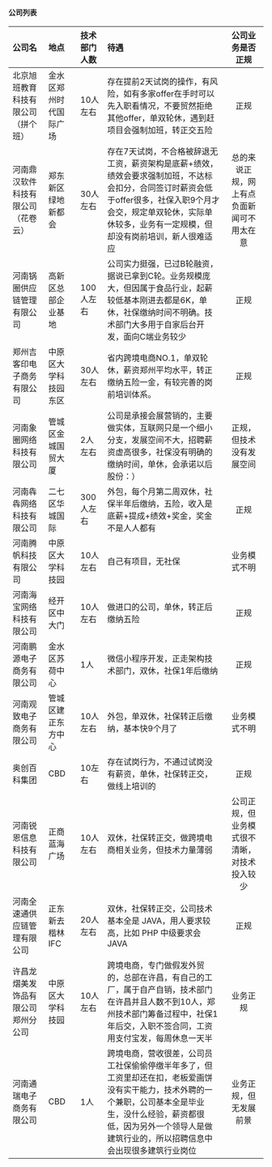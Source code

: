 #### 公司列表

| 公司名                             | 地点                   | 技术部门人数 | 待遇                                                         |               公司业务是否正规               |
| :--------------------------------- | :--------------------- | :----------- | :----------------------------------------------------------- | :------------------------------------------: |
| 北京旭班教育科技有限公司（拼个班） | 金水区郑州时代国际广场 | 10人左右     | 存在提前2天试岗的操作，有风险，如有多家offer在手时可以先入职看情况，不要贸然拒绝其他offer，单双轮休，遇到赶项目会强制加班，转正交五险 |                     正规                     |
| 河南鼎汉软件科技有限公司（花卷云） | 郑东新区绿地新都会     | 30人左右     | 存在7天试岗，不合格被辞退无工资，薪资架构是底薪+绩效，绩效会要求强制加班，不达标会扣分，合同签订时薪资会低于offer很多，社保入职9个月才会交，规定单双轮休，实际单休较多，业务有一定规模，但却没有岗前培训，新人很难适应 |  总的来说正规，网上有点负面新闻可不用太在意  |
| 河南锅圈供应链管理有限公司         | 高新区总部企业基地     | 100人左右    | 公司实力挺强，已过B轮融资，据说已拿到C轮。业务规模庞大，但因属于食品行业，起薪较低基本刚进去都是6K，单休，社保缴纳时间不明确。技术部门大多用于自家后台开发，面向C端业务较少 |                     正规                     |
| 郑州吉客印电子商务有限公司         | 中原区大学科技园东区   | 30人左右     | 省内跨境电商NO.1，单双轮休，薪资郑州平均水平，转正缴纳五险一金，有较完善的岗前培训体系。 |                     正规                     |
| 河南象圈网络科技有限公司           | 管城区金城国贸大厦     | 2人左右      | 公司是承接会展营销的，主要做实体，互联网只是一个细小分支，发展空间不大，招聘薪资虚高很多，社保没有明确的缴纳时间，单休，会承诺以后股份：） |           正规，但技术没有发展空间           |
| 河南犇犇网络科技有限公司           | 二七区华城国际         | 300人左右    | 外包，每个月第二周双休，社保半年后缴纳，五险，收入是底薪+提成+绩效+奖金，奖金不是人人都有 |                     正规                     |
| 河南腾帆科技有限公司               | 中原区大学科技园       | 10人左右     | 自己有项目，无社保                                           |                 业务模式不明                 |
| 河南海宝网络科技有限公司           | 经开区中大门           | 10人左右     | 做进口的公司，单休，转正后缴纳五险                           |                     正规                     |
| 河南鹏源电子商务有限公司           | 金水区苏荷中心         | 1人          | 微信小程序开发，正走架构技术部门，双休，社保1年后缴纳        |                     正规                     |
| 河南观致电子商务有限公司           | 管城区建正东方中心     | 10人左右     | 外包，单双休，社保转正后缴纳，基本快9个月了                  |                 业务模式不明                 |
| 奥创百科集团                       | CBD                    | 10左右       | 存在试岗行为，不通过试岗没有薪资，单休，社保转正交，做线上培训的 |                     正规                     |
| 河南锐恩信息科技有限公司           | 正商蓝海广场           | 10人左右     | 双休，社保转正交，做跨境电商相关业务，但技术力量薄弱         | 公司正规，但业务模式很不清晰，对技术投入较少 |
| 河南全速通供应链管理有限公司       | 正东新去楷林IFC        | 20人左右     | 双休，社保转正交，公司技术基本全是 JAVA，用人要求较高，比如 PHP 中级要求会 JAVA |                     正规                     |
| 许昌龙熠美发饰品有限公司郑州分公司 | 中原区大学科技园       | 10人左右     | 跨境电商，专门做假发外贸的，总部在许昌，有自己的工厂，属于自产自销，技术部门在许昌并且人数不到10人，郑州技术部门筹备过程中，社保1年后交，入职不签合同，工资用支付宝发，每周休息一天半 |                   业务正规                   |
| 河南通瑞电子商务有限公司           | CBD                    | 1人          | 跨境电商，营收很差，公司员工社保偷偷停缴半年多了，但工资里却还在扣，老板爱画饼没有实干能力，技术外聘的一个兼职，公司基本全是毕业生，没什么经验，薪资都很低，因为另外一个领导人是做建筑行业的，所以招聘信息中会出现很多建筑行业岗位 |            业务正规，但无发展前景            |
